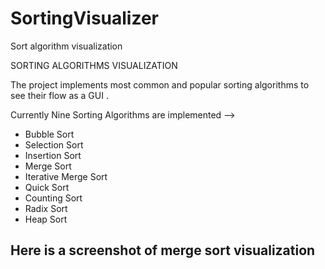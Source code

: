 # SortingVisualizer
Sort algorithm visualization

SORTING ALGORITHMS VISUALIZATION

The project implements most common and popular sorting algorithms to see their flow as a GUI .

Currently Nine Sorting Algorithms are implemented -->
* Bubble Sort
* Selection Sort
* Insertion Sort
* Merge Sort
* Iterative Merge Sort
* Quick Sort
* Counting Sort
* Radix Sort
* Heap Sort

## Here is a screenshot of merge sort visualization 

